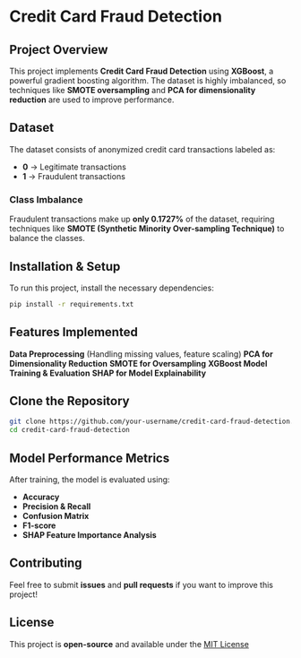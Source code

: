 # Credit Card Fraud Detection

## Project Overview
This project implements **Credit Card Fraud Detection** using **XGBoost**, a powerful gradient boosting algorithm. The dataset is highly imbalanced, so techniques like **SMOTE oversampling** and **PCA for dimensionality reduction** are used to improve performance.

## Dataset
The dataset consists of anonymized credit card transactions labeled as:
- **0** → Legitimate transactions
- **1** → Fraudulent transactions

### Class Imbalance
Fraudulent transactions make up **only 0.1727%** of the dataset, requiring techniques like **SMOTE (Synthetic Minority Over-sampling Technique)** to balance the classes.

## Installation & Setup
To run this project, install the necessary dependencies:
```bash
pip install -r requirements.txt
```

## Features Implemented
**Data Preprocessing** (Handling missing values, feature scaling)
**PCA for Dimensionality Reduction**
**SMOTE for Oversampling**
**XGBoost Model Training & Evaluation**
**SHAP for Model Explainability**


## Clone the Repository
```bash
git clone https://github.com/your-username/credit-card-fraud-detection.git
cd credit-card-fraud-detection
```

## Model Performance Metrics
After training, the model is evaluated using:
- **Accuracy**
- **Precision & Recall**
- **Confusion Matrix**
- **F1-score**
- **SHAP Feature Importance Analysis**

## Contributing
Feel free to submit **issues** and **pull requests** if you want to improve this project!

## License
This project is **open-source** and available under the [MIT License](LICENSE)
